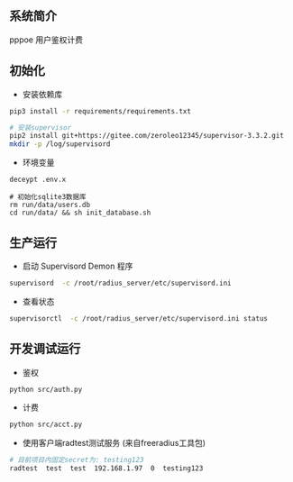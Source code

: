 ## 系统简介
pppoe 用户鉴权计费


## 初始化
- 安装依赖库
``` bash
pip3 install -r requirements/requirements.txt

# 安装supervisor
pip2 install git+https://gitee.com/zeroleo12345/supervisor-3.3.2.git
mkdir -p /log/supervisord
```

- 环境变量
```
deceypt .env.x

# 初始化sqlite3数据库
rm run/data/users.db
cd run/data/ && sh init_database.sh
```

## 生产运行
- 启动 Supervisord Demon 程序
``` bash
supervisord  -c /root/radius_server/etc/supervisord.ini
```

- 查看状态
``` bash
supervisorctl  -c /root/radius_server/etc/supervisord.ini status
```


## 开发调试运行
- 鉴权
``` bash
python src/auth.py
```

- 计费
``` bash
python src/acct.py
```

- 使用客户端radtest测试服务 (来自freeradius工具包)
``` bash
# 目前项目内固定secret为: testing123
radtest  test  test  192.168.1.97  0  testing123
```


